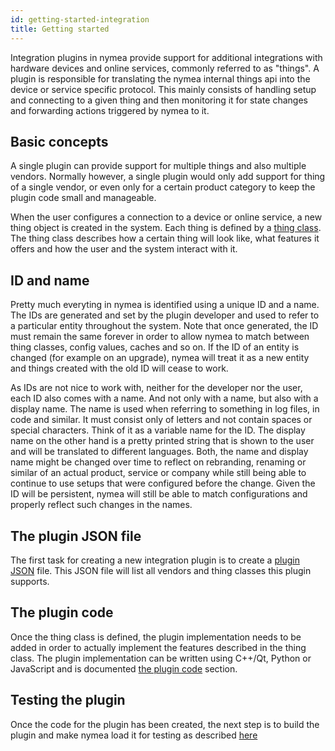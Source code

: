 ```yaml
---
id: getting-started-integration
title: Getting started
---
```


Integration plugins in nymea provide support for additional integrations with hardware devices and online services, commonly referred to as "things". A plugin is responsible for translating the nymea internal things api into the device or service specific protocol. This mainly consists of handling setup and connecting to a given thing and then monitoring it for state changes and forwarding actions triggered by nymea to it.

## Basic concepts

A single plugin can provide support for multiple things and also multiple vendors. Normally however, a single plugin would only add support for thing of a single vendor, or even only for a certain product category to keep the plugin code small and manageable.

When the user configures a connection to a device or online service, a new thing object is created in the system. Each thing is defined by a [thing class](thing-class). The thing class describes how a certain thing will look like, what features it offers and how the user and the system interact with it.

## ID and name

Pretty much everyting in nymea is identified using a unique ID and a name. The IDs are generated and set by the plugin developer and used to refer to a particular entity throughout the system. Note that once generated, the ID must remain the same forever in order to allow nymea to match between thing classes, config values, caches and so on. If the ID of an entity is changed (for example on an upgrade), nymea will treat it as a new entity and things created with the old ID will cease to work.

As IDs are not nice to work with, neither for the developer nor the user, each ID also comes with a name. And not only with a name, but also with a display name. The name is used when referring to something in log files, in code and similar. It must consist only of letters and not contain spaces or special characters. Think of it as a variable name for the ID. The display name on the other hand is a pretty printed string that is shown to the user and will be translated to different languages. Both, the name and display name might be changed over time to reflect on rebranding, renaming or similar of an actual product, service or company while still being able to continue to use setups that were configured before the change. Given the ID will be persistent, nymea will still be able to match configurations and properly reflect such changes in the names.

## The plugin JSON file

The first task for creating a new integration plugin is to create a [plugin JSON](plugin-json) file. This JSON file will list all vendors and thing classes this plugin supports.


## The plugin code

Once the thing class is defined, the plugin implementation needs to be added in order to actually implement the features described in the thing class. The plugin implementation can be written using C++/Qt, Python or JavaScript and is documented [the plugin code](plugin-code) section.

## Testing the plugin

Once the code for the plugin has been created, the next step is to build the plugin and make nymea load it for testing as described [here](building-testing)

